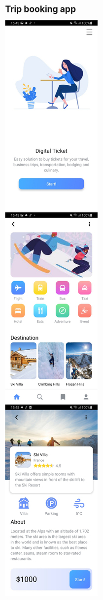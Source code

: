 # Trip booking app
<img src="https://raw.githubusercontent.com/FamManh/rn-trip-booking-app/master/images/bb4a7765bf054b5b1214.jpg" width="300px" />
<img src="https://raw.githubusercontent.com/FamManh/rn-trip-booking-app/master/images/ee1f2e39e65912074b48.jpg" width="300px" />
<img src="https://raw.githubusercontent.com/FamManh/rn-trip-booking-app/master/images/0070a3bf68df9c81c5ce.jpg" width="300px" />
